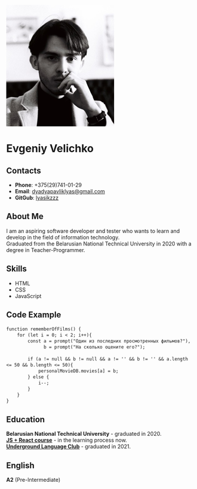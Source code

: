 ![](cv_photo.jpg)

# **Evgeniy Velichko**


## **Contacts**

* **Phone**: +375(29)741-01-29
* **Email**: dyadyapavliklyas@gmail.com
* **GitGub**: [lyasikzzz](https://github.com/Lyasikzzz)

## **About Me**

I am an aspiring software developer and tester who wants to learn and develop in the field of information technology.  
Graduated from the Belarusian National Technical University in 2020 with a degree in Teacher-Programmer.

## Skills

* HTML
* CSS
* JavaScript

## Code Example

```
function rememberOfFilms() {
    for (let i = 0; i < 2; i++){
        const a = prompt("Один из последних просмотренных фильмов?"),
              b = prompt("На сколько оцените его?");
    
        if (a != null && b != null && a != '' && b != '' && a.length <= 50 && b.length <= 50){
            personalMovieDB.movies[a] = b;
        } else {
            i--;
        }
    }
}
```

## Education

**Belarusian National Technical University** - graduated in 2020.  
**[JS + React course](https://www.udemy.com/course/javascript_full/)** - in the learning process now.  
**[Underground Language Club](https://ulc.by/)** - graduated in 2021.  

## English


**A2** (Pre-Intermediate)